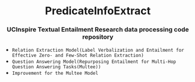 <h1 align="center">PredicateInfoExtract</h1>
<h3 align="center">UCInspire Textual Entailment Research data processing code repository</h3>

* `Relation Extraction Model(Label Verbalization and Entailment for Effective Zero- and Few-Shot Relation Extraction)`
* `Question Answering Model(Repurposing Entailment for Multi-Hop Question Answering Tasks(Multee))`
* `Improvement for the Multee Model`
